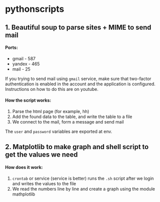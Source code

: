 # pythonscripts

## 1. Beautiful soup to parse sites + MIME to send mail
#### Ports:
- gmail - 587
- yandex - 465
- mail - 25

If you trying to send mail using `gmail` service, make sure that two-factor authentication is enabled in the account and the application is configured. Instructions on how to do this are on youtube.

#### How the script works:
1) Parse the html page (for example, hh)
2) Add the found data to the table, and write the table to a file
3) We connect to the mail, form a message and send mail

The `user` and `password` variables are exported at env.


## 2. Matplotlib to make graph and shell script to get the values we need
#### How does it work:
1) `crontab` or service (service is better) runs the `.sh` script after we login and writes the values to the file
2) We read the numbers line by line and create a graph using the module mathplotlib
